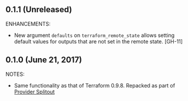 ## 0.1.1 (Unreleased)

ENHANCEMENTS:

* New argument `defaults` on `terraform_remote_state` allows setting default values for outputs that are not set in the remote state. [GH-11]

## 0.1.0 (June 21, 2017)

NOTES:

* Same functionality as that of Terraform 0.9.8. Repacked as part of [Provider Splitout](https://www.hashicorp.com/blog/upcoming-provider-changes-in-terraform-0-10/)
